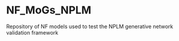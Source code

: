 # NF_MoGs_NPLM
Repository of NF models used to test the NPLM generative network validation framework
